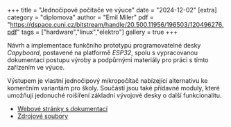 +++
title = "Jednočipové počítače ve výuce"
date = "2024-12-02"
[extra]
category = "diplomova"
author = "Emil Miler"
pdf = "https://dspace.cuni.cz/bitstream/handle/20.500.11956/196503/120496276.pdf"
tags = ["hardware","linux","elektro"]
gallery = true
+++

Návrh a&nbsp;implementace funkčního prototypu programovatelné desky _Capyboard_, postavené na platformě _ESP32_, spolu s&nbsp;vypracovanou dokumentací postupu výroby a&nbsp;podpůrnými materiály pro práci s&nbsp;tímto zařízením ve výuce.

<!-- more -->

Výstupem je vlastní jednočipový mikropočítač nabízející alternativu ke komerčním variantám pro školy. Součástí jsou také přídavné moduly, které umožňují jedonuché roišíření základní vývojové desky o&nbsp;další funkcionalitu.

- [Webové stránky s dokumentací](https://docs.capyboard.dev/)
- [Zdrojové soubory](https://github.com/realcharmer/capyboard)
